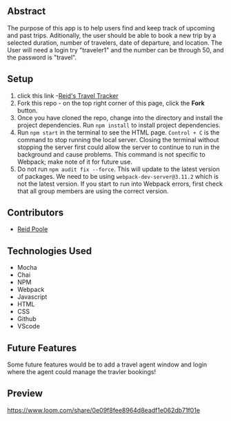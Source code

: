 ## Abstract
The purpose of this app is to help users find and keep track of upcoming and past trips. Aditionally, the user should be able to book a new trip by a selected duration, number of travelers, date of departure, and location.  The User will need a login  try "traveler1" and the number can be through 50, and the password is "travel".

## Setup

1. click this link -[Reid's Travel Tracker](https://github.com/rpoole444/Travel-Tracker)
2. Fork this repo - on the top right corner of this page, click the **Fork** button.
3. Once you have cloned the repo, change into the directory and install the project dependencies. Run `npm install` to install project dependencies.
4. Run `npm start` in the terminal to see the HTML page. `Control + C` is the command to stop running the local server.  Closing the terminal without stopping the server first could allow the server to continue to run in the background and cause problems. This command is not specific to Webpack; make note of it for future use.    
5. Do not run `npm audit fix --force`.  This will update to the latest version of packages.  We need to be using `webpack-dev-server@3.11.2` which is not the latest version.  If you start to run into Webpack errors, first check that all group members are using the correct version.  

## Contributors
* [Reid Poole](https://github.com/rpoole444)

## Technologies Used
* Mocha
* Chai
* NPM
* Webpack
* Javascript
* HTML
* CSS
* Github
* VScode

## Future Features
Some future features would be to add a travel agent window and login where the agent could manage the travler bookings!

## Preview
https://www.loom.com/share/0e09f8fee8964d8eadf1e062db71f01e

